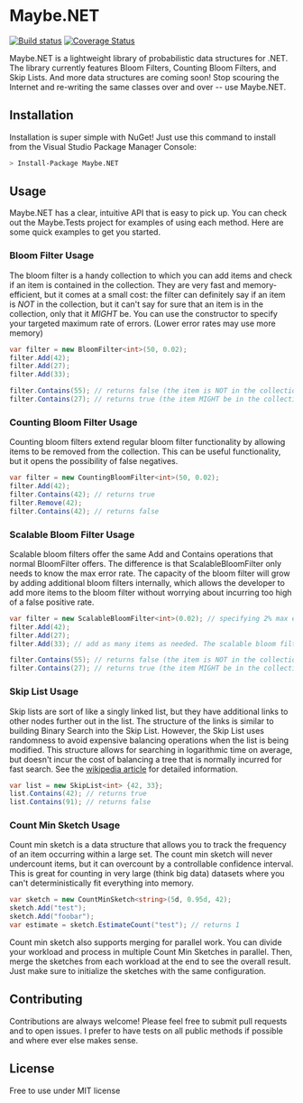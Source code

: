 # Maybe.NET
[![Build status](https://ci.appveyor.com/api/projects/status/vqsk4kisx1xogmeh?svg=true)](https://ci.appveyor.com/project/rmc00/maybe)
[![Coverage Status](https://coveralls.io/repos/github/rmc00/Maybe/badge.svg?branch=master)](https://coveralls.io/github/rmc00/Maybe?branch=master)

Maybe.NET is a lightweight library of probabilistic data structures for .NET. The library currently features Bloom Filters, Counting Bloom Filters, and Skip Lists. And more data structures are coming soon! Stop scouring the Internet and re-writing the same classes over and over -- use Maybe.NET.

## Installation

Installation is super simple with NuGet! Just use this command to install from the Visual Studio Package Manager Console:
````bash
> Install-Package Maybe.NET
````
## Usage
Maybe.NET has a clear, intuitive API that is easy to pick up. You can check out the Maybe.Tests project for examples of using each method. Here are some quick examples to get you started.

### Bloom Filter Usage
The bloom filter is a handy collection to which you can add items and check if an item is contained in the collection. They are very fast and memory-efficient, but it comes at a small cost: the filter can definitely say if an item is *NOT* in the collection, but it can't say for sure that an item is in the collection, only that it *MIGHT* be. You can use the constructor to specify your targeted maximum rate of errors. (Lower error rates may use more memory)

````csharp
var filter = new BloomFilter<int>(50, 0.02);
filter.Add(42);
filter.Add(27);
filter.Add(33);

filter.Contains(55); // returns false (the item is NOT in the collection)
filter.Contains(27); // returns true (the item MIGHT be in the collection)
````

### Counting Bloom Filter Usage
Counting bloom filters extend regular bloom filter functionality by allowing items to be removed from the collection. This can be useful functionality, but it opens the possibility of false negatives.

````csharp
var filter = new CountingBloomFilter<int>(50, 0.02);
filter.Add(42);
filter.Contains(42); // returns true
filter.Remove(42);
filter.Contains(42); // returns false
````

### Scalable Bloom Filter Usage
Scalable bloom filters offer the same Add and Contains operations that normal BloomFilter<T> offers. The difference is that ScalableBloomFilter<T> only needs to know the max error rate. The capacity of the bloom filter will grow by adding additional bloom filters internally, which allows the developer to add more items to the bloom filter without worrying about incurring too high of a false positive rate.

````csharp
var filter = new ScalableBloomFilter<int>(0.02); // specifying 2% max error rate, no capacity required
filter.Add(42);
filter.Add(27);
filter.Add(33); // add as many items as needed. The scalable bloom filter will create as many filters as needed to hold data and keep error rates within tolerance.

filter.Contains(55); // returns false (the item is NOT in the collection)
filter.Contains(27); // returns true (the item MIGHT be in the collection)
````

### Skip List Usage
Skip lists are sort of like a singly linked list, but they have additional links to other nodes further out in the list. The structure of the links is similar to building Binary Search into the Skip List. However, the Skip List uses randomness to avoid expensive balancing operations when the list is being modified. This structure allows for searching in logarithmic time on average, but doesn't incur the cost of balancing a tree that is normally incurred for fast search. See the [wikipedia article](https://en.wikipedia.org/wiki/Skip_list) for detailed information.

````csharp
var list = new SkipList<int> {42, 33};
list.Contains(42); // returns true
list.Contains(91); // returns false
````

### Count Min Sketch Usage
Count min sketch is a data structure that allows you to track the frequency of an item occurring within a large set. The count min sketch will never undercount items, but it can overcount by a controllable confidence interval. This is great for counting in very large (think big data) datasets where you can't deterministically fit everything into memory.

````csharp
var sketch = new CountMinSketch<string>(5d, 0.95d, 42);
sketch.Add("test");
sketch.Add("foobar");
var estimate = sketch.EstimateCount("test"); // returns 1
````

Count min sketch also supports merging for parallel work. You can divide your workload and process in multiple Count Min Sketches in parallel. Then, merge the sketches from each workload at the end to see the overall result. Just make sure to initialize the sketches with the same configuration.

## Contributing
Contributions are always welcome! Please feel free to submit pull requests and to open issues. I prefer to have tests on all public methods if possible and where ever else makes sense.

## License

Free to use under MIT license
